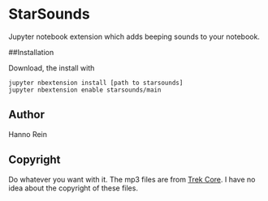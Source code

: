 # StarSounds

Jupyter notebook extension which adds beeping sounds to your notebook.

##Installation

Download, the install with 

    jupyter nbextension install [path to starsounds]
    jupyter nbextension enable starsounds/main

## Author

Hanno Rein

## Copyright

Do whatever you want with it. The mp3 files are from [Trek Core](https://www.trekcore.com/audio). I have no idea about the copyright of these files.

